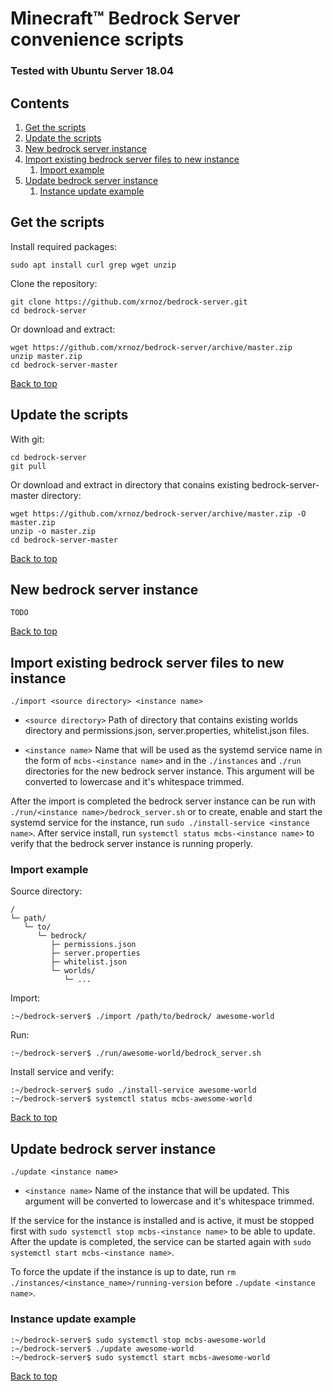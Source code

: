 # Minecraft™ Bedrock Server convenience scripts

### Tested with Ubuntu Server 18.04

## Contents
1. [Get the scripts](#get-the-scripts)
2. [Update the scripts](#update-the-scripts)
3. [New bedrock server instance](#new-bedrock-server-instance)
4. [Import existing bedrock server files to new instance](#import-existing-bedrock-server-files-to-new-instance)
   1. [Import example](#import-example)
5. [Update bedrock server instance](#update-bedrock-server-instance)
   1. [Instance update example](#instance-update-example)

## Get the scripts

Install required packages:

    sudo apt install curl grep wget unzip

Clone the repository:

    git clone https://github.com/xrnoz/bedrock-server.git
    cd bedrock-server

Or download and extract:

    wget https://github.com/xrnoz/bedrock-server/archive/master.zip
    unzip master.zip
    cd bedrock-server-master

[Back to top](#minecraft™-bedrock-server-convenience-scripts)

## Update the scripts

With git:

    cd bedrock-server
    git pull

Or download and extract in directory that conains existing bedrock-server-master directory:

    wget https://github.com/xrnoz/bedrock-server/archive/master.zip -O master.zip
    unzip -o master.zip
    cd bedrock-server-master

[Back to top](#minecraft™-bedrock-server-convenience-scripts)

## New bedrock server instance

    TODO

[Back to top](#minecraft™-bedrock-server-convenience-scripts)

## Import existing bedrock server files to new instance

`./import <source directory> <instance name>`

- `<source directory>` Path of directory that contains existing worlds directory and permissions.json, server.properties, whitelist.json files.

- `<instance name>` Name that will be used as the systemd service name in the form of `mcbs-<instance name>` and in the `./instances` and `./run` directories for the new bedrock server instance. This argument will be converted to lowercase and it's whitespace trimmed.

After the import is completed the bedrock server instance can be run with `./run/<instance name>/bedrock_server.sh` or to create, enable and start the systemd service for the instance, run `sudo ./install-service <instance name>`. After service install, run `systemctl status mcbs-<instance name>` to verify that the bedrock server instance is running properly.


### Import example

Source directory:

    /
    └─ path/
       └─ to/
          └─ bedrock/
             ├─ permissions.json
             ├─ server.properties
             ├─ whitelist.json
             └─ worlds/
                └─ ...

Import:

    :~/bedrock-server$ ./import /path/to/bedrock/ awesome-world

Run:

    :~/bedrock-server$ ./run/awesome-world/bedrock_server.sh

Install service and verify:

    :~/bedrock-server$ sudo ./install-service awesome-world
    :~/bedrock-server$ systemctl status mcbs-awesome-world

[Back to top](#minecraft™-bedrock-server-convenience-scripts)

## Update bedrock server instance

`./update <instance name>`

- `<instance name>` Name of the instance that will be updated. This argument will be converted to lowercase and it's whitespace trimmed.

If the service for the instance is installed and is active, it must be stopped first with `sudo systemctl stop mcbs-<instance name>` to be able to update. After the update is completed, the service can be started again with `sudo systemctl start mcbs-<instance name>`.

To force the update if the instance is up to date, run `rm ./instances/<instance_name>/running-version` before `./update <instance name>`.

### Instance update example

    :~/bedrock-server$ sudo systemctl stop mcbs-awesome-world
    :~/bedrock-server$ ./update awesome-world
    :~/bedrock-server$ sudo systemctl start mcbs-awesome-world

[Back to top](#minecraft™-bedrock-server-convenience-scripts)
